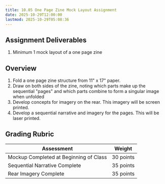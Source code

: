 ```yaml
---
title: 10.05 One Page Zine Mock Layout Assignment
date: 2025-10-29T12:00:00
lastmod: 2025-10-29T05:08:36
---
```


## Assignment Deliverables

1. Minimum 1 mock layout of a one page zine

## Overview

1. Fold a one page zine structure from 11" x 17" paper.
2. Draw on both sides of the zine, noting which parts make up the sequential "pages" and which parts combine to form a singular image when unfolded
3. Develop concepts for imagery on the rear. This imagery will be screen printed.
4. Develop a sequential narrative and imagery for the pages. This will be laser printed.

## Grading Rubric

<div class="responsive-table-markdown">

| Assessment                             | Weight    |
| -------------------------------------- | --------- |
| Mockup Completed at Beginning of Class | 30 points |
| Sequential Narrative Complete          | 35 points |
| Rear Imagery Complete                  | 35 points |

</div>
